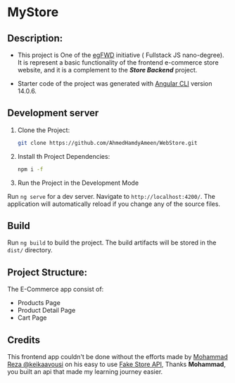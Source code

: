 # MyStore

## Description:

- This project is One of the [egFWD](https://egfwd.com) initiative ( Fullstack JS nano-degree).
  It is represent a basic functionality of the frontend e-commerce store website, and it is a complement to the **_Store Backend_** project.

- Starter code of the project was generated with [Angular CLI](https://github.com/angular/angular-cli) version 14.0.6.

## Development server

1. Clone the Project:

   ```sh
   git clone https://github.com/AhmedHamdyAmeen/WebStore.git
   ```

2. Install th Project Dependencies:

   ```sh
   npm i -f
   ```

3. Run the Project in the Development Mode

Run `ng serve` for a dev server. Navigate to `http://localhost:4200/`. The application will automatically reload if you change any of the source files.

## Build

Run `ng build` to build the project. The build artifacts will be stored in the `dist/` directory.

## Project Structure:

The E-Commerce app consist of:

- Products Page
- Product Detail Page
- Cart Page

## Credits

This frontend app couldn't be done without the efforts made by [Mohammad Reza @keikaavousi](https://github.com/keikaavousi) on his easy to use [Fake Store API](https://fakestoreapi.com/), Thanks **Mohammad**, you built an api that made my learning journey easier.
